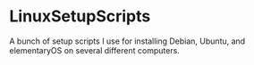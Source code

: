 # LinuxSetupScripts
A bunch of setup scripts I use for installing Debian, Ubuntu, and elementaryOS
on several different computers.
